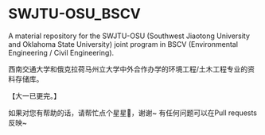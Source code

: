 # SWJTU-OSU_BSCV

A material repository for the SWJTU-OSU (Southwest Jiaotong University and Oklahoma State University) joint program in BSCV (Environmental Engineering / Civil Engineering).

西南交通大学和俄克拉荷马州立大学中外合作办学的环境工程/土木工程专业的资料存储库。

【大一已更完。】

如果对您有帮助的话，请帮忙点个星星🌟，谢谢~
有任何问题可以在Pull requests反映~
